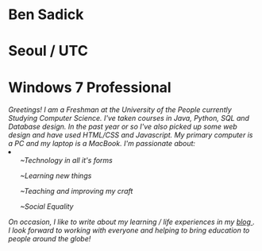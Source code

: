 <h1>Ben Sadick</h1>
<h1>Seoul / UTC</h1>
<h1>Windows 7 Professional</h1>

<h6>Greetings! I am a Freshman at the University of the People currently Studying Computer Science. I've taken courses in Java, Python, SQL and Database design. In the past year or so I've also picked up some web design and have used HTML/CSS and Javascript. My primary computer is a PC and my laptop is a MacBook. 
I'm passionate about:
<li><ul>~Technology in all it's forms</ul>
<ul>~Learning new things</ul>
<ul>~Teaching and improving my craft</ul>
<ul>~Social Equality</ul></li>

On occasion, I like to write about my learning / life experiences in my <a href="https://smittyanddrweston.wordpress.com/"> blog </a>. I look forward to working with everyone and helping to bring education to people around the globe!</h6>
